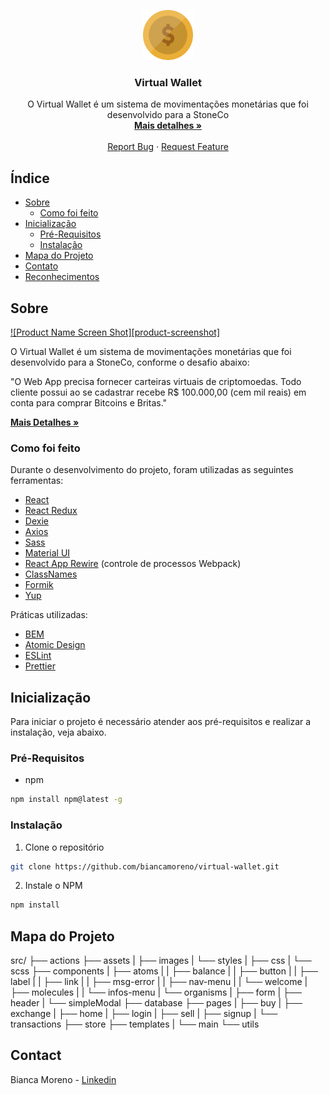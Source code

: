 <p align="center">
  <a href="https://https://github.com/biancamoreno/virtual-wallet">
    <img src="src/assets/images/cripto.png" alt="Logo" width="80" height="80">
  </a>

  <h3 align="center">Virtual Wallet</h3>

  <p align="center">
    O Virtual Wallet é um sistema de movimentações monetárias que foi desenvolvido para a StoneCo
    <br />
    <a href="https://gist.github.com/renatazenaro/4f68af50c12a0c324404dec849242eed"><strong>Mais detalhes »</strong></a>
    <br />
    <br />
    <!-- <a href="https://https://github.com/biancamoreno/virtual-wallet">View Demo</a>
    · -->
    <a href="https://https://github.com/biancamoreno/virtual-wallet/issues">Report Bug</a>
    ·
    <a href="https://https://github.com/biancamoreno/virtual-wallet/issues">Request Feature</a>
  </p>
</p>



## Índice

* [Sobre](#about-the-project)
  * [Como foi feito](#built-with)
* [Inicialização](#getting-started)
  * [Pré-Requisitos](#prerequisites)
  * [Instalação](#installation)
* [Mapa do Projeto](#map)
* [Contato](#contact)
* [Reconhecimentos](#acknowledgements)



## Sobre

[![Product Name Screen Shot][product-screenshot]](https://example.com)

O Virtual Wallet é um sistema de movimentações monetárias que foi desenvolvido para a StoneCo, conforme o desafio abaixo:

"O Web App precisa fornecer carteiras virtuais de criptomoedas. Todo cliente possui ao se cadastrar recebe R$ 100.000,00 (cem mil reais) em conta para comprar Bitcoins e Britas."

<a href="https://gist.github.com/renatazenaro/4f68af50c12a0c324404dec849242eed"><strong>Mais Detalhes »</strong></a>



### Como foi feito
Durante o desenvolvimento do projeto, foram utilizadas as seguintes ferramentas:

* [React](https://pt-br.reactjs.org)
* [React Redux](https://react-redux.js.org)
* [Dexie](https://dexie.org)
* [Axios](https://github.com/axios/axios)
* [Sass](https://sass-lang.com)
* [Material UI](https://material-ui.com)
* [React App Rewire](https://github.com/timarney/react-app-rewired) (controle de processos Webpack)
* [ClassNames](https://github.com/JedWatson/classnames)
* [Formik](https://jaredpalmer.com/formik)
* [Yup](https://github.com/jquense/yup)

Práticas utilizadas:
* [BEM](http://getbem.com)
* [Atomic Design](https://atomicdesign.bradfrost.com/chapter-2)
* [ESLint](https://eslint.org)
* [Prettier](https://prettier.io)



## Inicialização

Para iniciar o projeto é necessário atender aos pré-requisitos e realizar a instalação, veja abaixo.

### Pré-Requisitos

* npm
```sh
npm install npm@latest -g
```

### Instalação

1. Clone o repositório
```sh
git clone https://github.com/biancamoreno/virtual-wallet.git
```
2. Instale o NPM
```sh
npm install
```


## Mapa do Projeto

src/
├── actions
├── assets
|  ├── images
|  └── styles
|     ├── css
|     └── scss
├── components
|  ├── atoms
|  |  ├── balance
|  |  ├── button
|  |  ├── label
|  |  ├── link
|  |  ├── msg-error
|  |  ├── nav-menu
|  |  └── welcome
|  ├── molecules
|  |  └── infos-menu
|  └── organisms
|     ├── form
|     ├── header
|     └── simpleModal
├── database
├── pages
|  ├── buy
|  ├── exchange
|  ├── home
|  ├── login
|  ├── sell
|  ├── signup
|  └── transactions
├── store
├── templates
|  └── main
└── utils



## Contact

Bianca Moreno - [Linkedin](https://www.linkedin.com/in/biancamorenogar/)
